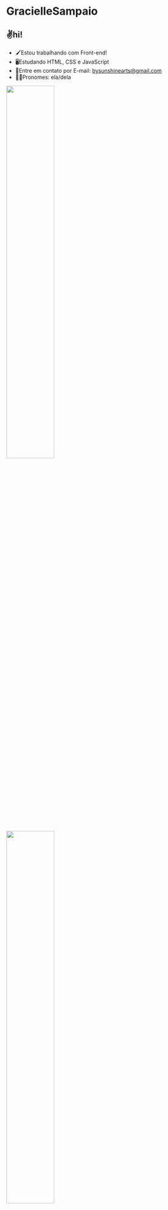 # GracielleSampaio
## ✌️hi!

- 🖌️Estou trabalhando com Front-end!
- 🖥️Estudando HTML, CSS e JavaScript
- 📧Entre em contato por E-mail: bysunshinearts@gmail.com
- 🧙‍♀️Pronomes: ela/dela

<div>
  <a href="https://github.com/bysunshinearts"/>
  <img height="50%" width="50%" src="https://github-readme-stats.vercel.app/api?username=bysunshinearts&show_icons=true&theme=tokyonight&include_all_comits=true&count_private=true"/>
  <img height="50%" width="50%" src="https://github-readme-stats.vercel.app/api/top-langs/?username=bysunshinearts&layout-compact&langs_count=16&theme=tokyonight"/>
</div>

<div>
 - <img align="center" alt="" height="25" width="35" src="https://cdn.jsdelivr.net/gh/devicons/devicon/icons/html5/html5-original.svg">
 - <img align="center" alt="" height="25" width="35" src="https://cdn.jsdelivr.net/gh/devicons/devicon/icons/css3/css3-original.svg">
 - <img align="center" alt="" height="25" width="35" src="https://cdn.jsdelivr.net/gh/devicons/devicon/icons/javascript/javascript-original.svg">
</div>

##

<div>
  <a href="https://www.twitch.tv/bysunshinearts" target="_blank"> <img src="https://img.shields.io/badge/Twitch-9146FF?style=for-the-badge&logo=twitch&logoColor=white">
  <a href="https://www.instagram.com/graciinh_/" target="_blank"> <img src="https://img.shields.io/badge/Instagram-E4405F?style=for-the-badge&logo=instagram&logoColor=white">
  <a href="https://twitter.com/bysunshinearts" target="_blank"> <img src="https://img.shields.io/badge/Twitter-1DA1F2?style=for-the-badge&logo=twitter&logoColor=white">
    <img src="https://media.giphy.com/media/ZtB2l3jHiJsFa/giphy.gif" height="80em">
</div>

